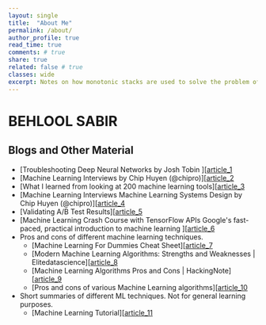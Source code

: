 ```yaml
---
layout: single
title:  "About Me"
permalink: /about/
author_profile: true
read_time: true
comments: # true
share: true
related: false # true
classes: wide
excerpt: Notes on how monotonic stacks are used to solve the problem of computing next greater intervals in linear time.
---
```


# BEHLOOL SABIR 
## Blogs and Other Material 
* [Troubleshooting Deep Neural Networks by Josh Tobin ][[article_1]
* [Machine Learning Interviews by Chip Huyen (@chipro)][[article_2]
* [What I learned from looking at 200 machine learning tools][[article_3]
* [Machine Learning Interviews Machine Learning Systems Design by Chip Huyen (@chipro)][[article_4]
* [Validating A/B Test Results][[article_5]
* [Machine Learning Crash Course with TensorFlow APIs Google's fast-paced, practical introduction to machine learning ][[article_6]
* Pros and cons of different machine learning techniques.
    * [Machine Learning For Dummies Cheat Sheet][[article_7]
    * [Modern Machine Learning Algorithms: Strengths and Weaknesses | Elitedatascience][[article_8]
    * [Machine Learning Algorithms Pros and Cons | HackingNote][[article_9]
    * [Pros and cons of various Machine Learning algorithms][[article_10]
* Short summaries of different ML techniques. Not for general learning purposes. 
    * [Machine Learning Tutorial][[article_11]


[article_1]: http://josh-tobin.com/assets/pdf/troubleshooting-deep-neural-networks-01-19.pdf
[article_2]: https://docs.google.com/presentation/d/1MX2V6fTp71j1aztvY5HLYM44iLG4HYMrYd4Dxn6Cxnw/edit#slide=id.g5beff82e39_0_0
[article_3]: https://huyenchip.com/2020/06/22/mlops.html
[article_4]: https://github.com/chiphuyen/machine-learning-systems-design
[article_5]: https://mode.com/sql-tutorial/validating-ab-test-results/
[article_6]: https://developers.google.com/machine-learning
[article_7]: https://www.dummies.com/programming/big-data/data-science/machine-learning-dummies-cheat-sheet/
[article_8]: https://elitedatascience.com/machine-learning-algorithms
[article_9]: https://www.hackingnote.com/en/machine-learning/algorithms-pros-and-cons
[article_10]: https://towardsdatascience.com/pros-and-cons-of-various-classification-ml-algorithms-3b5bfb3c87d6
[article_11]: https://data-flair.training/blogs/machine-learning-tutorial1